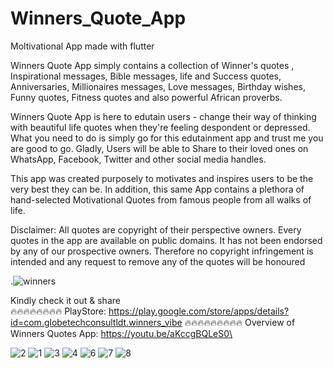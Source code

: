 # Winners_Quote_App
 Moltivational App made with flutter
 

Winners Quote App simply contains a collection of Winner's quotes , Inspirational messages, Bible messages, life and Success quotes, Anniversaries, Millionaires messages, Love messages, Birthday wishes, Funny quotes, Fitness quotes and also powerful African proverbs.

Winners Quote App is here to edutain users - change their way of thinking with beautiful life quotes when they're feeling despondent or depressed. What you need to do is simply go for this edutainment app and trust me you are good to go. Gladly, Users will be able to Share to their loved ones on WhatsApp, Facebook, Twitter and other social media handles.

This app was created purposely to motivates and inspires users to be the very best they can be. In addition, this same App contains a plethora of hand-selected Motivational Quotes from famous people from all walks of life.

Disclaimer: All quotes are copyright of their perspective owners. Every quotes in the app are available on public domains. It has not been endorsed by any of our prospective owners. Therefore no copyright infringement is intended and any request to remove any of the quotes will be honoured


.![winners](https://user-images.githubusercontent.com/59368467/120343720-e39aa800-c283-11eb-81ac-076eae3081f3.jpg)

Kindly check it out & share         
🔥🔥🔥🔥🔥🔥🔥🔥
PlayStore: https://play.google.com/store/apps/details?id=com.globetechconsultldt.winners_vibe
🔥🔥🔥🔥🔥🔥🔥🔥🔥
Overview of Winners Quotes App:  https://youtu.be/aKccgBQLeS0\

![2](https://user-images.githubusercontent.com/59368467/120344012-23618f80-c284-11eb-9754-7b275ff5629d.png)
![1](https://user-images.githubusercontent.com/59368467/120343985-1cd31800-c284-11eb-99b2-efb558d0f5e9.png)
![3](https://user-images.githubusercontent.com/59368467/120344104-3a07e680-c284-11eb-9c68-f2907755d7cf.png)
![4](https://user-images.githubusercontent.com/59368467/120344136-42f8b800-c284-11eb-8d64-728df67c47fd.png)
![6](https://user-images.githubusercontent.com/59368467/120344429-83583600-c284-11eb-9ff8-b8cb8405539f.png)
![7](https://user-images.githubusercontent.com/59368467/120344464-8c490780-c284-11eb-8229-3bdb23c26e7c.png)
![8](https://user-images.githubusercontent.com/59368467/120343844-fe6d1c80-c283-11eb-9be4-a82d5356be22.png)

